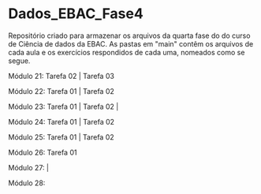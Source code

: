 # Dados_EBAC_Fase4
Repositório criado para armazenar os arquivos da quarta fase do do curso de Ciência de dados da EBAC. As pastas em "main" contêm os arquivos de cada aula e os exercícios respondidos de cada uma, nomeados como se segue.

Módulo 21:  Tarefa 02 | Tarefa 03 

Módulo 22:  Tarefa 01 | Tarefa 02

Módulo 23:  Tarefa 01 | Tarefa 02 |

Módulo 24:  Tarefa 01 | Tarefa 02

Módulo 25:  Tarefa 01 | Tarefa 02

Módulo 26: Tarefa 01

Módulo 27: |

Módulo 28:
